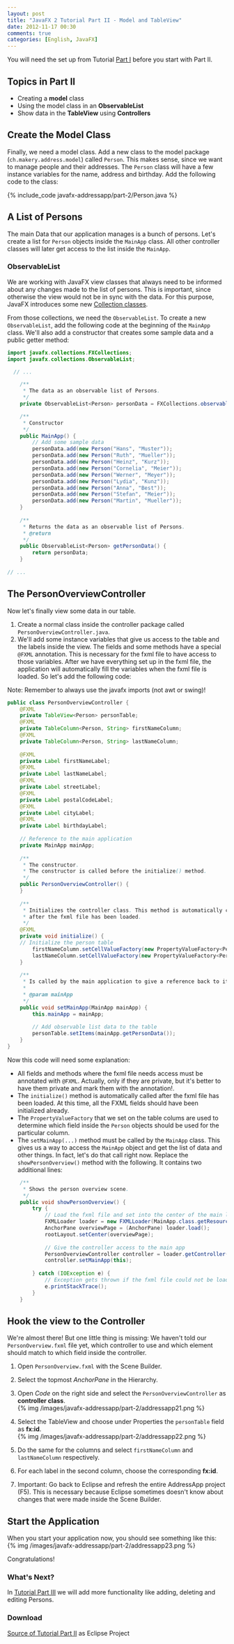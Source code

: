 ```yaml
---
layout: post
title: "JavaFX 2 Tutorial Part II - Model and TableView"
date: 2012-11-17 00:30
comments: true
categories: [English, JavaFX]
---
```

You will need the set up from Tutorial [Part I](/blog/2012/11/16/javafx-tutorial-addressapp-1) before you start with Part II.

## Topics in Part II ##
* Creating a **model** class
* Using the model class in an **ObservableList**
* Show data in the **TableView** using **Controllers**


## Create the Model Class ##
Finally, we need a model class. Add a new class to the model package (`ch.makery.address.model`) called `Person`. This makes sense, since we want to manage people and their addresses. The `Person` class will have a few instance variables for the name, address and birthday. Add the following code to the class:

<!-- more -->

{% include_code javafx-addressapp/part-2/Person.java %}


## A List of Persons ##
The main Data that our application manages is a bunch of persons. Let's create a list for `Person` objects inside the `MainApp` class. All other controller classes will later get access to the list inside the `MainApp`. 

### ObservableList ###
We are working with JavaFX view classes that always need to be informed about any changes made to the list of persons. This is important, since otherwise the view would not be in sync with the data. For this purpose, JavaFX introduces some new [Collection classes](http://docs.oracle.com/javafx/2/collections/jfxpub-collections.htm). 

From those collections, we need the `ObservableList`. To create a new `ObservableList`, add the following code at the beginning of the `MainApp` class. We'll also add a constructor that creates some sample data and a public getter method:

```java MainApp.java
import javafx.collections.FXCollections;
import javafx.collections.ObservableList;

  // ...

	/**
	 * The data as an observable list of Persons.
	 */
	private ObservableList<Person> personData = FXCollections.observableArrayList();

	/**
	 * Constructor
	 */
	public MainApp() {
		// Add some sample data
		personData.add(new Person("Hans", "Muster"));
		personData.add(new Person("Ruth", "Mueller"));
		personData.add(new Person("Heinz", "Kurz"));
		personData.add(new Person("Cornelia", "Meier"));
		personData.add(new Person("Werner", "Meyer"));
		personData.add(new Person("Lydia", "Kunz"));
		personData.add(new Person("Anna", "Best"));
		personData.add(new Person("Stefan", "Meier"));
		personData.add(new Person("Martin", "Mueller"));
	}
  
	/**
	 * Returns the data as an observable list of Persons. 
	 * @return
	 */
	public ObservableList<Person> getPersonData() {
		return personData;
	}
  
// ...
```


## The PersonOverviewController ##
Now let's finally view some data in our table.

1. Create a normal class inside the controller package called `PersonOverviewController.java`.
2. We'll add some instance variables that give us access to the table and the labels inside the view. The fields and some methods have a special `@FXML` annotation. This is necessary for the fxml file to have access to those variables. After we have everything set up in the fxml file, the application will automatically fill the variables when the fxml file is loaded. So let's add the following code:

Note: Remember to always use the javafx imports (not awt or swing)!

```java PersonOverviewController.java
public class PersonOverviewController {
	@FXML
	private TableView<Person> personTable;
	@FXML
	private TableColumn<Person, String> firstNameColumn;
	@FXML
	private TableColumn<Person, String> lastNameColumn;
	
	@FXML
	private Label firstNameLabel;
	@FXML
	private Label lastNameLabel;
	@FXML
	private Label streetLabel;
	@FXML
	private Label postalCodeLabel;
	@FXML
	private Label cityLabel;
	@FXML
	private Label birthdayLabel;
	
	// Reference to the main application
	private MainApp mainApp;
	
	/**
	 * The constructor.
	 * The constructor is called before the initialize() method.
	 */
	public PersonOverviewController() {
	}
	
	/**
	 * Initializes the controller class. This method is automatically called
	 * after the fxml file has been loaded.
	 */
	@FXML
	private void initialize() {
    // Initialize the person table
		firstNameColumn.setCellValueFactory(new PropertyValueFactory<Person, String>("firstName"));
		lastNameColumn.setCellValueFactory(new PropertyValueFactory<Person, String>("lastName"));
	}
  
	/**
	 * Is called by the main application to give a reference back to itself.
	 * 
	 * @param mainApp
	 */
	public void setMainApp(MainApp mainApp) {
		this.mainApp = mainApp;
		
		// Add observable list data to the table
		personTable.setItems(mainApp.getPersonData());
	}
}
```

Now this code will need some explanation:

* All fields and methods where the fxml file needs access must be annotated with `@FXML`. Actually, only if they are private, but it's better to have them private and mark them with the annotation!.
* The `initialize()` method is automatically called after the fxml file has been loaded. At this time, all the FXML fields should have been initialized already.
* The `PropertyValueFactory` that we set on the table colums are used to determine which field inside the `Person` objects should be used for the particular column.
* The `setMainApp(...)` method must be called by the `MainApp` class. This gives us a way to access the `MainApp` object and get the list of data and other things. In fact, let's do that call right now. Replace the `showPersonOverview()` method with the following. It contains two additional lines:

```java MainApp.java
	/**
	 * Shows the person overview scene.
	 */
	public void showPersonOverview() {
		try {
			// Load the fxml file and set into the center of the main layout
			FXMLLoader loader = new FXMLLoader(MainApp.class.getResource("view/PersonOverview.fxml"));
			AnchorPane overviewPage = (AnchorPane) loader.load();
			rootLayout.setCenter(overviewPage);
			
			// Give the controller access to the main app
			PersonOverviewController controller = loader.getController();
			controller.setMainApp(this);
			
		} catch (IOException e) {
			// Exception gets thrown if the fxml file could not be loaded
			e.printStackTrace();
		}
	}
```


## Hook the view to the Controller ##
We're almost there! But one little thing is missing: We haven't told our `PersonOverview.fxml` file yet, which controller to use and which element should match to which field inside the controller.

1. Open `PersonOverview.fxml` with the Scene Builder.
2. Select the topmost *AnchorPane* in the Hierarchy.
3. Open *Code* on the right side and select the `PersonOverviewController` as **controller class**.   
{% img /images/javafx-addressapp/part-2/addressapp21.png %}

4. Select the TableView and choose under Properties the `personTable` field as **fx:id**.   
{% img /images/javafx-addressapp/part-2/addressapp22.png %}

5. Do the same for the columns and select `firstNameColumn` and `lastNameColumn` respectively.
6. For each label in the second column, choose the corresponding **fx:id**.
7. Important: Go back to Eclipse and refresh the entire AddressApp project (F5). This is necessary because Eclipse sometimes doesn't know about changes that were made inside the Scene Builder.


## Start the Application ##
When you start your application now, you should see something like this:   
{% img /images/javafx-addressapp/part-2/addressapp23.png %}

Congratulations!


### What's Next? ###
In [Tutorial Part III](/blog/2012/11/20/javafx-tutorial-addressapp-3) we will add more functionality like adding, deleting and editing Persons.


### Download ###
[Source of Tutorial Part II](/downloads/javafx-addressapp/part-2/addressapp-part-2.zip) as Eclipse Project


